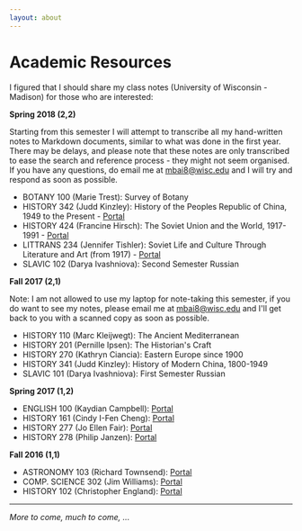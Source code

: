 ```yaml
---
layout: about
---
```


Academic Resources
==================

I figured that I should share my class notes (University of Wisconsin - Madison) for those who are interested:

**Spring 2018 (2,2)**

Starting from this semester I will attempt to transcribe all my hand-written notes to Markdown documents, similar to what was done in the first year. There may be delays, and please note that these notes are only transcribed to ease the search and reference process - they might not seem organised. If you have any questions, do email me at [mbai8@wisc.edu](mailto:mbai8@wisc.edu) and I will try and respond as soon as possible.

- BOTANY 100 (Marie Trest): Survey of Botany
- HISTORY 342 (Judd Kinzley): History of the Peoples Republic of China, 1949 to the Present - [Portal](https://github.com/MingcongBai/history342-notes)
- HISTORY 424 (Francine Hirsch): The Soviet Union and the World, 1917-1991 - [Portal](https://github.com/MingcongBai/history424-notes)
- LITTRANS 234 (Jennifer Tishler): Soviet Life and Culture Through Literature and Art (from 1917) - [Portal](https://github.com/MingcongBai/littrans234-notes)
- SLAVIC 102 (Darya Ivashniova): Second Semester Russian


**Fall 2017 (2,1)**

Note: I am not allowed to use my laptop for note-taking this semester, if you do want to see
my notes, please email me at [mbai8@wisc.edu](mailto:mbai8@wisc.edu) and I'll get back to you
with a scanned copy as soon as possible.

- HISTORY 110 (Marc Kleijwegt): The Ancient Mediterranean
- HISTORY 201 (Pernille Ipsen): The Historian's Craft
- HISTORY 270 (Kathryn Ciancia): Eastern Europe since 1900
- HISTORY 341 (Judd Kinzley): History of Modern China, 1800-1949
- SLAVIC 101 (Darya Ivashniova): First Semester Russian

**Spring 2017 (1,2)**

- ENGLISH 100 (Kaydian Campbell): [Portal](https://github.com/MingcongBai/english100-notes)
- HISTORY 161 (Cindy I-Fen Cheng): [Portal](https://github.com/MingcongBai/history161-notes)
- HISTORY 277 (Jo Ellen Fair): [Portal](https://github.com/MingcongBai/history277-notes)
- HISTORY 278 (Philip Janzen): [Portal](https://github.com/MingcongBai/history278-notes)

**Fall 2016 (1,1)**

- ASTRONOMY 103 (Richard Townsend): [Portal](https://github.com/MingcongBai/astron103-notes)
- COMP. SCIENCE 302 (Jim Williams): [Portal](https://github.com/MingcongBai/cs302-notes)
- HISTORY 102 (Christopher England): [Portal](https://github.com/MingcongBai/history102-notes)

---------------

*More to come, much to come, ...*

